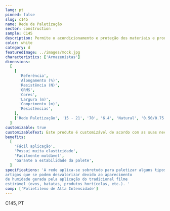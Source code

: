 ```yaml
---
lang: pt
pinned: false
slug: c145
name: Rede de Paletização
sector: construction
sample: C145
description: Permite o acondicionamento e proteção dos materiais e produtos, evitando quaisquer danos ou perdas no seu transporte e armazenamento
color: white
category: d
featuredImage: ../images/mock.jpg
characteristics: ['Armazenistas']
dimensions:
  [
    [
      'Referência',
      'Alongamento (%)',
      'Resistência (N)',
      'GRMS',
      'Cores',
      'Largura (m)',
      'Comprimento (m)',
      'Resistências',
    ],
    ['Rede Paletização', '15 - 21', '70', '6.4', 'Natural', '0.50/0.75', '1000/3500'],
  ]
customizable: true
customizableText: Este produto é customizável de acordo com as suas necessidades. Contacte-nos para mais informações.
benefits:
  [
    'Fácil aplicação',
    'Possui muita elasticidade',
    'Facilmente moldável',
    'Garante a estabilidade da palete',
  ]
specifications: 'A rede aplica-se sobretudo para paletizar alguns tipos de 
artigos que se podem desvalorizar devido ao aparecimento 
de humidade gerada pela aplicação do tradicional filme 
estirável (ovos, batatas, produtos hortícolas, etc.). '
comp: ['Polietileno de Alta Intensidade']
---
```


C145, PT
